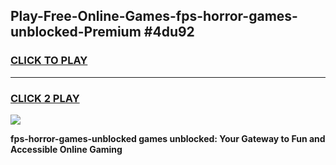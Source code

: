 
## Play-Free-Online-Games-fps-horror-games-unblocked-Premium #4du92
<h3>
<a href="https://premium.freeplayer.one?title=fps-horror-games-unblocked&ref=8M">CLICK TO PLAY</a></h3>
<hr>

<h3>
<a href="https://premium.freeplayer.one?title=fps-horror-games-unblocked&ref=8M">CLICK 2 PLAY</a>
  
</h3>

<a href="https://premium.freeplayer.one?title=fps-horror-games-unblocked&ref=8M"><img src="https://clearcache.store/games.png"></a>


**fps-horror-games-unblocked games unblocked: Your Gateway to Fun and Accessible Online Gaming**
